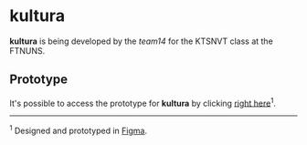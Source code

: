 # kultura

**kultura** is being developed by the _team14_ for the KTSNVT class at the FTNUNS.

## Prototype

It's possible to access the prototype for **kultura** by clicking [right here](https://www.figma.com/file/6ZByNRfWgnljD2zWWPX4mO/kultura?node-id=0%3A1)<sup>1</sup>.

---

<sup>1</sup> Designed and prototyped in [Figma](https://www.figma.com/).
